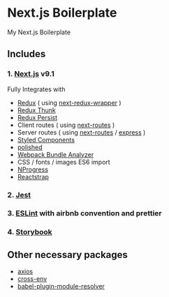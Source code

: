 # Next.js Boilerplate

My Next.js Boilerplate

## Includes

### 1. [Next.js](https://github.com/zeit/next.js) v9.1

Fully Integrates with

* [Redux](https://github.com/reactjs/redux) ( using [next-redux-wrapper](https://github.com/kirill-konshin/next-redux-wrapper) )
* [Redux Thunk](https://github.com/gaearon/redux-thunk)
* [Redux Persist](https://github.com/rt2zz/redux-persist)
* Client routes ( using [next-routes](https://github.com/fridays/next-routes) )
* Server routes ( using [next-routes](https://github.com/fridays/next-routes) / [express](https://github.com/expressjs/express) )
* [Styled Components](https://github.com/styled-components/styled-components)
* [polished](https://github.com/styled-components/polished)
* [Webpack Bundle Analyzer](https://github.com/webpack-contrib/webpack-bundle-analyzer)
* CSS / fonts / images ES6 import
* [NProgress](https://github.com/rstacruz/nprogress)
* [Reactstrap](https://github.com/reactstrap/reactstrap)

### 2. [Jest](https://facebook.github.io/jest/)

### 3. [ESLint](https://github.com/eslint/eslint) with airbnb convention and prettier

### 4. [Storybook](https://github.com/storybooks/storybook)

## Other necessary packages

* [axios](https://github.com/axios/axios)
* [cross-env](https://github.com/kentcdodds/cross-env)
* [babel-plugin-module-resolver](https://github.com/tleunen/babel-plugin-module-resolver)

